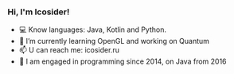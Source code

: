 ### Hi, I'm Icosider!

- 💻 Know languages: Java, Kotlin and Python.
- 🌱 I’m currently learning OpenGL and working on Quantum
- 📫 U can reach me: icosider.ru
- 📖 I am engaged in programming since 2014, on Java from 2016